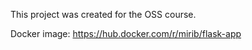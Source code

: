 This project was created for the OSS course.

Docker image: https://hub.docker.com/r/mirib/flask-app
